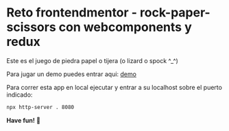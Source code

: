 # Reto frontendmentor - rock-paper-scissors con webcomponents y redux

Este es el juego de piedra papel o tijera (o lizard o spock ^_^)

Para jugar un demo puedes entrar aqui: [demo](https://gifted-albattani-90216e.netlify.com/)

Para correr esta app en local ejecutar y entrar a su localhost sobre el puerto indicado:

```bash
npx http-server . 8080
```

**Have fun!** 🚀
